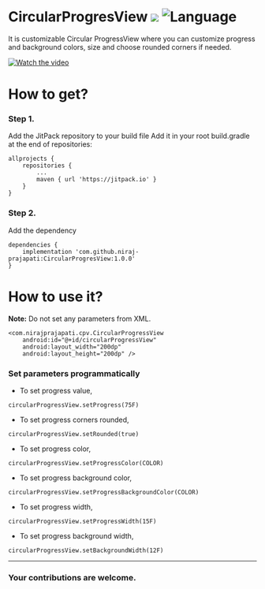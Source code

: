 # CircularProgresView [![](https://jitpack.io/v/niraj-prajapati/CircularProgresView.svg)](https://jitpack.io/#niraj-prajapati/CircularProgresView) ![Language](https://img.shields.io/github/languages/top/cortinico/kotlin-android-template)

It is customizable Circular ProgressView where you can customize progress and background colors, size and choose rounded corners if needed.

[![Watch the video](https://i.ibb.co/r4ckxKf/Screenshot-1.png)](https://youtu.be/6-0vl7dBCbU)

<h1>How to get?</h1>

<h3>Step 1.</h3>

Add the JitPack repository to your build file Add it in your root build.gradle at the end of repositories:

```
allprojects {
    repositories {
        ...
        maven { url 'https://jitpack.io' }
    }
}
```

<h3>Step 2.</h3>

Add the dependency

```
dependencies {
    implementation 'com.github.niraj-prajapati:CircularProgresView:1.0.0'
}
```

<h1>How to use it?</h1>

<b>Note:</b> Do not set any parameters from XML.

```
<com.nirajprajapati.cpv.CircularProgressView
    android:id="@+id/circularProgressView"
    android:layout_width="200dp"
    android:layout_height="200dp" />
```

<h3>Set parameters programmatically</h3>

- To set progress value,

```
circularProgressView.setProgress(75F)
```

- To set progress corners rounded,

```
circularProgressView.setRounded(true)
```

- To set progress color,

```
circularProgressView.setProgressColor(COLOR)
```

- To set progress background color,

```
circularProgressView.setProgressBackgroundColor(COLOR)
```

- To set progress width,

```
circularProgressView.setProgressWidth(15F)
```

- To set progress background width,

```
circularProgressView.setBackgroundWidth(12F)
```
---
<h3>Your contributions are welcome.</h3>
